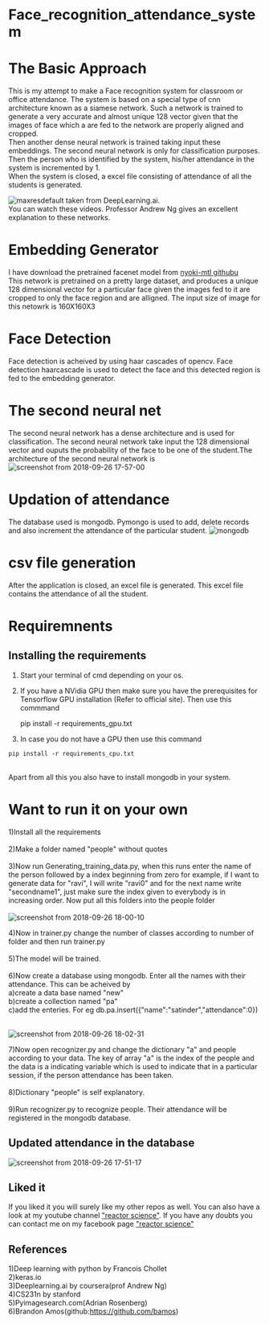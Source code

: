 # Face_recognition_attendance_system
# The Basic Approach
This is my attempt to make a Face recognition system for classroom or office attendance. The system is based on a special type of cnn architecture known as a siamese network. Such a network is trained to generate a very accurate and almost unique 128 vector given that the images of face which a are fed to the network are properly aligned and cropped. <br>
Then another dense neural network is trained taking input these embeddings. The second neural network is only for classification purposes. Then the person who is identified by the system, his/her attendance in the system is incremented by 1.<br>
When the system is closed, a excel file consisting of attendance of all the students is generated.

![maxresdefault](https://user-images.githubusercontent.com/24778913/46079121-d1ebd300-c1b3-11e8-88b7-ce9dba37b37e.jpg)
taken from DeepLearning.ai.<br>
You can watch these videos. Professor Andrew Ng gives an excellent explanation to these networks.

# Embedding Generator
I have download the pretrained facenet model from <a href="https://github.com/nyoki-mtl/keras-facenet"> nyoki-mtl githubu </a><br>
This network is pretrained on a pretty large dataset, and produces a unique 128 dimensional vector for a particular face given the images fed to it are cropped to only the face region and are alligned. The input size of image for this netowrk is 160X160X3

# Face Detection
Face detection is acheived by using haar cascades of opencv. Face detection haarcascade is used to detect the face and this detected region is fed to the embedding generator.


# The second neural net
The second neural network has a dense architecture and is used for classification. The second neural network take input the 128 dimensional vector and ouputs the probability of the face to be one of the student.The architecture of the second neural network is 
![screenshot from 2018-09-26 17-57-00](https://user-images.githubusercontent.com/24778913/46079781-b41f6d80-c1b5-11e8-9153-4716f6dcdc64.png)


# Updation of attendance
The database used is mongodb. Pymongo is used to add, delete records and also increment the attendance of the particular student.
![mongodb](https://user-images.githubusercontent.com/24778913/46079843-e7fa9300-c1b5-11e8-971b-413f9f304d49.png)


# csv file generation
After the application is closed, an excel file is generated. This excel file contains the attendance of all the student.

# Requiremnents
## Installing the requirements
1. Start your terminal of cmd depending on your os.
2. If you have a NVidia GPU then make sure you have the prerequisites for Tensorflow GPU installation (Refer to official site). Then use this commmand

    pip install -r requirements_gpu.txt

  3. In case you do not have a GPU then use this command

    pip install -r requirements_cpu.txt
   
 <br>
 Apart from all this you also have to install mongodb in your system.

# Want to run it on your own
1)Install all the requirements<br><br>
2)Make a folder named "people" without quotes<br><br>
3)Now run Generating_training_data.py, when this runs enter the name of the person followed by a index beginning from zero
for example, if I want to generate data for "ravi", I will write "ravi0" and for the next name write "secondname1", just make sure the index given to everybody is in increasing order. Now put all this folders into the people folder<br><br>
![screenshot from 2018-09-26 18-00-10](https://user-images.githubusercontent.com/24778913/46079905-16786e00-c1b6-11e8-9b20-47cd8c2c0edb.png)

4)Now in trainer.py change the number of classes according to number of folder and then run trainer.py<br><br>
5)The model will be trained.<br><br>
6)Now create a database using mongodb. Enter all the names with their attendance. This can be acheived by <br>
    a)create a data base named "new"<br>
    b)create a collection named "pa"<br>
    c)add the enteries. For eg db.pa.insert({"name":"satinder","attendance":0})<br><br>
    
  ![screenshot from 2018-09-26 18-02-31](https://user-images.githubusercontent.com/24778913/46080022-5f302700-c1b6-11e8-97a0-24df436396c0.png)

7)Now open recognizer.py and change the dictionary "a" and people according to your data. The key of array "a" is the index of the people and the data is a indicating variable which is used to indicate that in a particular session, if the person attendance has been taken.<br><br>
8)Dictionary "people" is self explanatory.<br><br>
9)Run recognizer.py to recognize people. Their attendance will be registered in the mongodb database. 


## Updated attendance in the database
![screenshot from 2018-09-26 17-51-17](https://user-images.githubusercontent.com/24778913/46079581-26438280-c1b5-11e8-9fc5-70480e0e68b6.png)

## Liked it
If you liked it you will surely like my other repos as well. You can also have a look at my youtube channel <a href="https://www.youtube.com/c/reactorscience">"reactor science"</a>. If you have any doubts you can contact me on my facebook page <a href="https://www.facebook.com/pg/reactorscience/about/">"reactor science"</a>

## References
1)Deep learning with python by Francois Chollet<br>
2)keras.io<br>
3)Deeplearning.ai by coursera(prof Andrew Ng)<br>
4)CS231n by stanford<br>
5)Pyimagesearch.com(Adrian Rosenberg)<br>
6)Brandon Amos(github:https://github.com/bamos)
